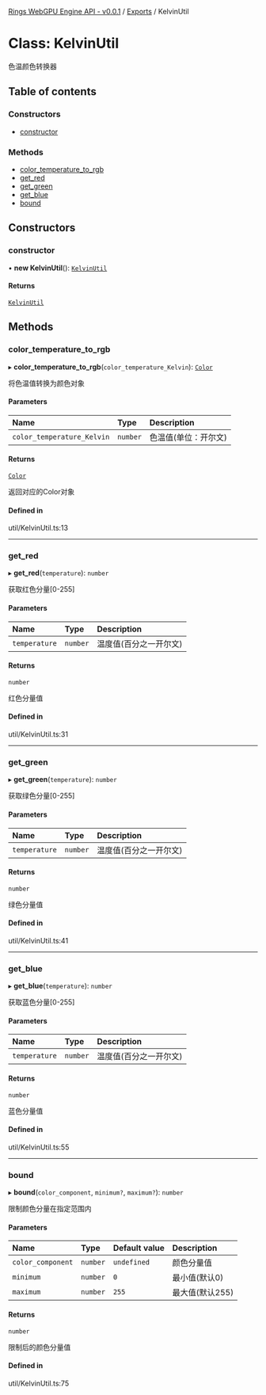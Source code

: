 [Rings WebGPU Engine API - v0.0.1](../README.md) / [Exports](../modules.md) / KelvinUtil

# Class: KelvinUtil

色温颜色转换器

## Table of contents

### Constructors

- [constructor](KelvinUtil.md#constructor)

### Methods

- [color\_temperature\_to\_rgb](KelvinUtil.md#color_temperature_to_rgb)
- [get\_red](KelvinUtil.md#get_red)
- [get\_green](KelvinUtil.md#get_green)
- [get\_blue](KelvinUtil.md#get_blue)
- [bound](KelvinUtil.md#bound)

## Constructors

### constructor

• **new KelvinUtil**(): [`KelvinUtil`](KelvinUtil.md)

#### Returns

[`KelvinUtil`](KelvinUtil.md)

## Methods

### color\_temperature\_to\_rgb

▸ **color_temperature_to_rgb**(`color_temperature_Kelvin`): [`Color`](Color.md)

将色温值转换为颜色对象

#### Parameters

| Name | Type | Description |
| :------ | :------ | :------ |
| `color_temperature_Kelvin` | `number` | 色温值(单位：开尔文) |

#### Returns

[`Color`](Color.md)

返回对应的Color对象

#### Defined in

util/KelvinUtil.ts:13

___

### get\_red

▸ **get_red**(`temperature`): `number`

获取红色分量[0-255]

#### Parameters

| Name | Type | Description |
| :------ | :------ | :------ |
| `temperature` | `number` | 温度值(百分之一开尔文) |

#### Returns

`number`

红色分量值

#### Defined in

util/KelvinUtil.ts:31

___

### get\_green

▸ **get_green**(`temperature`): `number`

获取绿色分量[0-255]

#### Parameters

| Name | Type | Description |
| :------ | :------ | :------ |
| `temperature` | `number` | 温度值(百分之一开尔文) |

#### Returns

`number`

绿色分量值

#### Defined in

util/KelvinUtil.ts:41

___

### get\_blue

▸ **get_blue**(`temperature`): `number`

获取蓝色分量[0-255]

#### Parameters

| Name | Type | Description |
| :------ | :------ | :------ |
| `temperature` | `number` | 温度值(百分之一开尔文) |

#### Returns

`number`

蓝色分量值

#### Defined in

util/KelvinUtil.ts:55

___

### bound

▸ **bound**(`color_component`, `minimum?`, `maximum?`): `number`

限制颜色分量在指定范围内

#### Parameters

| Name | Type | Default value | Description |
| :------ | :------ | :------ | :------ |
| `color_component` | `number` | `undefined` | 颜色分量值 |
| `minimum` | `number` | `0` | 最小值(默认0) |
| `maximum` | `number` | `255` | 最大值(默认255) |

#### Returns

`number`

限制后的颜色分量值

#### Defined in

util/KelvinUtil.ts:75
